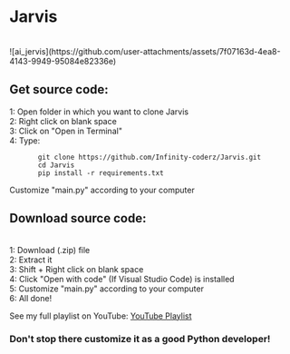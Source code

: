 <h1>Jarvis</h1>
<br/>
![ai_jervis](https://github.com/user-attachments/assets/7f07163d-4ea8-4143-9949-95084e82336e)
<br/>
<h2>Get source code:</h2>
    1: Open folder in which you want to clone Jarvis
    <br/>
    2: Right click on blank space
    <br/>
    3: Click on "Open in Terminal"
    <br/>
    4: Type:
    
           git clone https://github.com/Infinity-coderz/Jarvis.git
           cd Jarvis
           pip install -r requirements.txt
 Customize "main.py" according to your computer
 <br/>
 <h2>Download source code:</h2>
 <br/>
     1: Download (.zip) file
     <br/>
     2: Extract it
     <br/>
     3: Shift + Right click on blank space
     <br/>
     4: Click "Open with code" (If Visual Studio Code) is installed
     <br/>
     5: Customize "main.py" according to your computer
     <br/>
     6: All done!
     <br/>

See my full playlist on YouTube: <a href="https://www.youtube.com/playlist?list=PL1J8JDfPG8vRJoLc7o4c0YiTqcIkO971Z">YouTube Playlist</a>
<br/>

<h3>Don't stop there customize it as a good Python developer!</h3>
